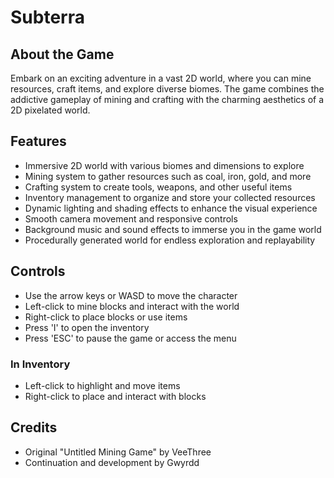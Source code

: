 # Subterra

## About the Game

Embark on an exciting adventure in a vast 2D world, where you can mine resources, craft items, and explore diverse biomes. The game combines the addictive gameplay of mining and crafting with the charming aesthetics of a 2D pixelated world.

## Features

- Immersive 2D world with various biomes and dimensions to explore
- Mining system to gather resources such as coal, iron, gold, and more
- Crafting system to create tools, weapons, and other useful items
- Inventory management to organize and store your collected resources
- Dynamic lighting and shading effects to enhance the visual experience
- Smooth camera movement and responsive controls
- Background music and sound effects to immerse you in the game world
- Procedurally generated world for endless exploration and replayability

## Controls

- Use the arrow keys or WASD to move the character
- Left-click to mine blocks and interact with the world
- Right-click to place blocks or use items
- Press 'I' to open the inventory
- Press 'ESC' to pause the game or access the menu

### In Inventory
- Left-click to highlight and move items
- Right-click to place and interact with blocks

## Credits

- Original "Untitled Mining Game" by VeeThree
- Continuation and development by Gwyrdd 
